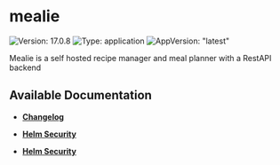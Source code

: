 # mealie

![Version: 17.0.8](https://img.shields.io/badge/Version-17.0.8-informational?style=flat-square) ![Type: application](https://img.shields.io/badge/Type-application-informational?style=flat-square) ![AppVersion: "latest"](https://img.shields.io/badge/AppVersion-"latest"-informational?style=flat-square)

Mealie is a self hosted recipe manager and meal planner with a RestAPI backend

## Available Documentation

- [**Changelog**](CHANGELOG)

- [**Helm Security**](container-security)

- [**Helm Security**](helm-security)

